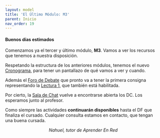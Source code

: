 ```yaml
---
layout: model
title: 'El Último Módulo: M3'
parent: Inicio
nav_order: 19
---
```


<h4>Buenos días estimados</h4>
<p>Comenzamos ya el tercer y último módulo, <b>M3</b>. Vamos a ver los recursos que tenemos a nuestra disposición.</p>
<p>Respetando la estructura de los anteriores módulos, tenemos el nuevo <a href="C3" target="_blank" rel="noreferrer noopener">Cronograma</a>, para tener un pantallazo de qué vamos a ver y cuando.</p>
<p>Además el <a href="F3" target="_blank" rel="noreferrer noopener">Foro de Debate</a> que pronto va a tener la primera consigna representando la <a href="" target="_blank" rel="noreferrer noopener">Lectura 1</a>, que también está habilitada.</p>
<p>Por cierto, la <a href="SC" target="_blank" rel="noreferrer noopener">Sala de Chat</a> vuelve a encontrarse abierta los DC. Los esperamos junto al profesor.</p>
<p>Como siempre las actividades <b>continuarán disponibles</b> hasta el DF que finaliza el cursado. Cualquier consulta estamos en contacto, que tengan una buena cursada.</p>
<p style="text-align:center;"><i>Nahuel, tutor de Aprender En Red</i></p>
